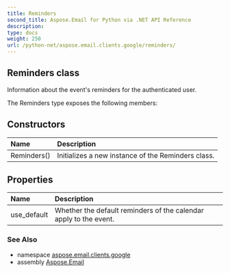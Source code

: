 ```yaml
---
title: Reminders
second_title: Aspose.Email for Python via .NET API Reference
description: 
type: docs
weight: 250
url: /python-net/aspose.email.clients.google/reminders/
---
```


## Reminders class

Information about the event's reminders for the authenticated user.

The Reminders type exposes the following members:
## Constructors
| Name | Description |
| :- | :- |
|Reminders()|Initializes a new instance of the Reminders class.|
## Properties
| Name | Description |
| :- | :- |
|use_default|Whether the default reminders of the calendar apply to the event.|

### See Also

* namespace [aspose.email.clients.google](/email/python-net/aspose.email.clients.google/)
* assembly [Aspose.Email](/email/python-net/)

